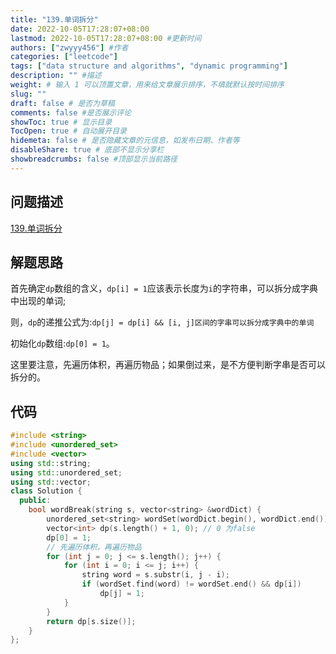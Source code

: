 ```yaml
---
title: "139.单词拆分"
date: 2022-10-05T17:28:07+08:00
lastmod: 2022-10-05T17:28:07+08:00 #更新时间
authors: ["zwyyy456"] #作者
categories: ["leetcode"]
tags: ["data structure and algorithms", "dynamic programming"]
description: "" #描述
weight: # 输入 1 可以顶置文章，用来给文章展示排序，不填就默认按时间排序
slug: ""
draft: false # 是否为草稿
comments: false #是否展示评论
showToc: true # 显示目录
TocOpen: true # 自动展开目录
hidemeta: false # 是否隐藏文章的元信息，如发布日期、作者等
disableShare: true # 底部不显示分享栏
showbreadcrumbs: false #顶部显示当前路径
---
```

## 问题描述
[139.单词拆分](https://leetcode.cn/problems/word-break/)

## 解题思路
首先确定`dp`数组的含义，`dp[i] = 1`应该表示长度为`i`的字符串，可以拆分成字典中出现的单词;

则，`dp`的递推公式为:`dp[j] = dp[i] && [i, j]区间的字串可以拆分成字典中的单词`

初始化`dp`数组:`dp[0] = 1`。

这里要注意，先遍历体积，再遍历物品；如果倒过来，是不方便判断字串是否可以拆分的。

## 代码
```cpp
#include <string>
#include <unordered_set>
#include <vector>
using std::string;
using std::unordered_set;
using std::vector;
class Solution {
  public:
    bool wordBreak(string s, vector<string> &wordDict) {
        unordered_set<string> wordSet(wordDict.begin(), wordDict.end());
        vector<int> dp(s.length() + 1, 0); // 0 为false
        dp[0] = 1;
        // 先遍历体积，再遍历物品
        for (int j = 0; j <= s.length(); j++) {
            for (int i = 0; i <= j; i++) {
                string word = s.substr(i, j - i);
                if (wordSet.find(word) != wordSet.end() && dp[i])
                    dp[j] = 1;
            }
        }
        return dp[s.size()];
    }
};
```
